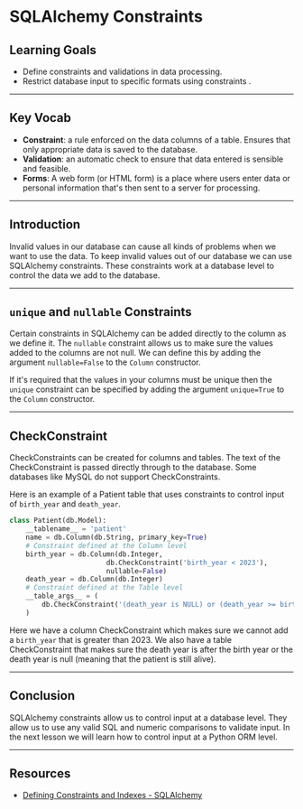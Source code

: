 # SQLAlchemy Constraints

## Learning Goals

- Define constraints and validations in data processing.
- Restrict database input to specific formats using constraints .

***

## Key Vocab

- **Constraint**: a rule enforced on the data columns of a table. Ensures that
  only appropriate data is saved to the database.
- **Validation**: an automatic check to ensure that data entered
  is sensible and feasible.
- **Forms**: A web form (or HTML form) is a place where users enter data or
  personal information that's then sent to a server for processing.

***

## Introduction

Invalid values in our database can cause all kinds of problems when we
want to use the data. To keep invalid values out of our database we can use SQLAlchemy
constraints. These constraints work at a database level to control the data we
add to the database.

***

## `unique` and `nullable` Constraints

Certain constraints in SQLAlchemy can be added directly to the column as we
define it. The `nullable` constraint allows us to make sure the values added to
the columns are not null. We can define this by adding the argument
`nullable=False` to the `Column` constructor.

If it's required that the values in your columns must be unique then the
`unique` constraint can be specified by adding the argument `unique=True` to the
`Column` constructor.

***

## CheckConstraint

CheckConstraints can be created for columns and tables. The text of the
CheckConstraint is passed directly through to the database. Some databases like
MySQL do not support CheckConstraints.

Here is an example of a Patient table that uses constraints to control input of
`birth_year` and `death_year`.

```py
class Patient(db.Model):
    __tablename__ = 'patient'
    name = db.Column(db.String, primary_key=True)
    # Constraint defined at the Column level
    birth_year = db.Column(db.Integer,
                        db.CheckConstraint('birth_year < 2023'),
                        nullable=False)
    death_year = db.Column(db.Integer)
    # Constraint defined at the Table level
    __table_args__ = (
        db.CheckConstraint('(death_year is NULL) or (death_year >= birth_year)'),
    )

```

Here we have a column CheckConstraint which makes sure we cannot add a
`birth_year` that is greater than 2023. We also have a table CheckConstraint
that makes sure the death year is after the birth year or the death year is null
(meaning that the patient is still alive).

***

## Conclusion

SQLAlchemy constraints allow us to control input at a database level. They allow
us to use any valid SQL and numeric comparisons to validate input. In the next
lesson we will learn how to control input at a Python ORM level.

***

## Resources

- [Defining Constraints and Indexes - SQLAlchemy](https://docs.sqlalchemy.org/en/14/core/constraints.html)
